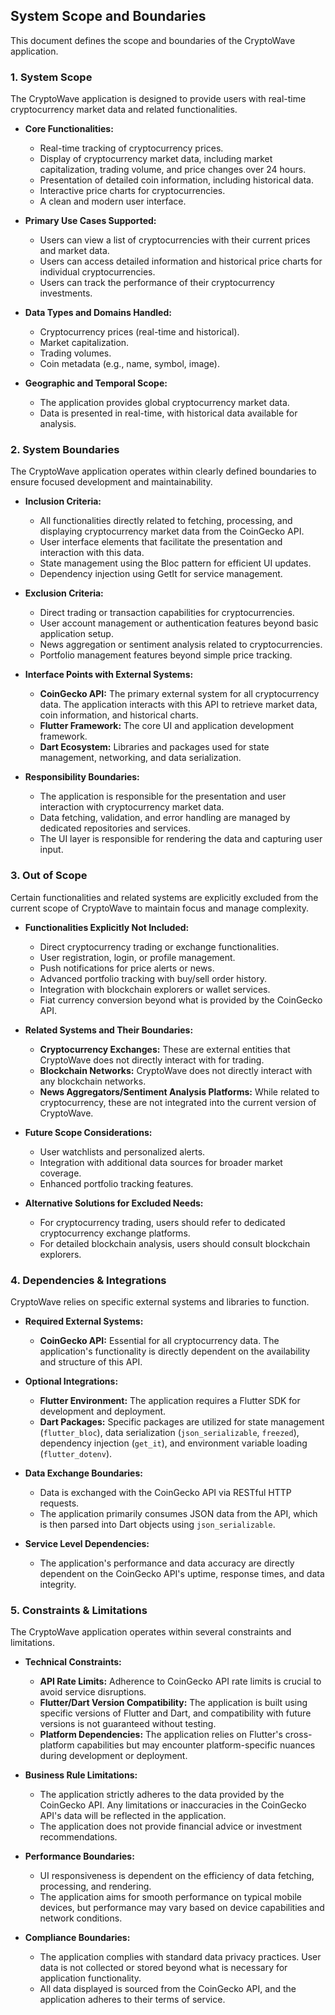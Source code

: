 ## System Scope and Boundaries

This document defines the scope and boundaries of the CryptoWave application.

### 1. System Scope

The CryptoWave application is designed to provide users with real-time cryptocurrency market data and related functionalities.

*   **Core Functionalities:**
    *   Real-time tracking of cryptocurrency prices.
    *   Display of cryptocurrency market data, including market capitalization, trading volume, and price changes over 24 hours.
    *   Presentation of detailed coin information, including historical data.
    *   Interactive price charts for cryptocurrencies.
    *   A clean and modern user interface.

*   **Primary Use Cases Supported:**
    *   Users can view a list of cryptocurrencies with their current prices and market data.
    *   Users can access detailed information and historical price charts for individual cryptocurrencies.
    *   Users can track the performance of their cryptocurrency investments.

*   **Data Types and Domains Handled:**
    *   Cryptocurrency prices (real-time and historical).
    *   Market capitalization.
    *   Trading volumes.
    *   Coin metadata (e.g., name, symbol, image).

*   **Geographic and Temporal Scope:**
    *   The application provides global cryptocurrency market data.
    *   Data is presented in real-time, with historical data available for analysis.

### 2. System Boundaries

The CryptoWave application operates within clearly defined boundaries to ensure focused development and maintainability.

*   **Inclusion Criteria:**
    *   All functionalities directly related to fetching, processing, and displaying cryptocurrency market data from the CoinGecko API.
    *   User interface elements that facilitate the presentation and interaction with this data.
    *   State management using the Bloc pattern for efficient UI updates.
    *   Dependency injection using GetIt for service management.

*   **Exclusion Criteria:**
    *   Direct trading or transaction capabilities for cryptocurrencies.
    *   User account management or authentication features beyond basic application setup.
    *   News aggregation or sentiment analysis related to cryptocurrencies.
    *   Portfolio management features beyond simple price tracking.

*   **Interface Points with External Systems:**
    *   **CoinGecko API:** The primary external system for all cryptocurrency data. The application interacts with this API to retrieve market data, coin information, and historical charts.
    *   **Flutter Framework:** The core UI and application development framework.
    *   **Dart Ecosystem:** Libraries and packages used for state management, networking, and data serialization.

*   **Responsibility Boundaries:**
    *   The application is responsible for the presentation and user interaction with cryptocurrency market data.
    *   Data fetching, validation, and error handling are managed by dedicated repositories and services.
    *   The UI layer is responsible for rendering the data and capturing user input.

### 3. Out of Scope

Certain functionalities and related systems are explicitly excluded from the current scope of CryptoWave to maintain focus and manage complexity.

*   **Functionalities Explicitly Not Included:**
    *   Direct cryptocurrency trading or exchange functionalities.
    *   User registration, login, or profile management.
    *   Push notifications for price alerts or news.
    *   Advanced portfolio tracking with buy/sell order history.
    *   Integration with blockchain explorers or wallet services.
    *   Fiat currency conversion beyond what is provided by the CoinGecko API.

*   **Related Systems and Their Boundaries:**
    *   **Cryptocurrency Exchanges:** These are external entities that CryptoWave does not directly interact with for trading.
    *   **Blockchain Networks:** CryptoWave does not directly interact with any blockchain networks.
    *   **News Aggregators/Sentiment Analysis Platforms:** While related to cryptocurrency, these are not integrated into the current version of CryptoWave.

*   **Future Scope Considerations:**
    *   User watchlists and personalized alerts.
    *   Integration with additional data sources for broader market coverage.
    *   Enhanced portfolio tracking features.

*   **Alternative Solutions for Excluded Needs:**
    *   For cryptocurrency trading, users should refer to dedicated cryptocurrency exchange platforms.
    *   For detailed blockchain analysis, users should consult blockchain explorers.

### 4. Dependencies & Integrations

CryptoWave relies on specific external systems and libraries to function.

*   **Required External Systems:**
    *   **CoinGecko API:** Essential for all cryptocurrency data. The application's functionality is directly dependent on the availability and structure of this API.

*   **Optional Integrations:**
    *   **Flutter Environment:** The application requires a Flutter SDK for development and deployment.
    *   **Dart Packages:** Specific packages are utilized for state management (`flutter_bloc`), data serialization (`json_serializable`, `freezed`), dependency injection (`get_it`), and environment variable loading (`flutter_dotenv`).

*   **Data Exchange Boundaries:**
    *   Data is exchanged with the CoinGecko API via RESTful HTTP requests.
    *   The application primarily consumes JSON data from the API, which is then parsed into Dart objects using `json_serializable`.

*   **Service Level Dependencies:**
    *   The application's performance and data accuracy are directly dependent on the CoinGecko API's uptime, response times, and data integrity.

### 5. Constraints & Limitations

The CryptoWave application operates within several constraints and limitations.

*   **Technical Constraints:**
    *   **API Rate Limits:** Adherence to CoinGecko API rate limits is crucial to avoid service disruptions.
    *   **Flutter/Dart Version Compatibility:** The application is built using specific versions of Flutter and Dart, and compatibility with future versions is not guaranteed without testing.
    *   **Platform Dependencies:** The application relies on Flutter's cross-platform capabilities but may encounter platform-specific nuances during development or deployment.

*   **Business Rule Limitations:**
    *   The application strictly adheres to the data provided by the CoinGecko API. Any limitations or inaccuracies in the CoinGecko API's data will be reflected in the application.
    *   The application does not provide financial advice or investment recommendations.

*   **Performance Boundaries:**
    *   UI responsiveness is dependent on the efficiency of data fetching, processing, and rendering.
    *   The application aims for smooth performance on typical mobile devices, but performance may vary based on device capabilities and network conditions.

*   **Compliance Boundaries:**
    *   The application complies with standard data privacy practices. User data is not collected or stored beyond what is necessary for application functionality.
    *   All data displayed is sourced from the CoinGecko API, and the application adheres to their terms of service.